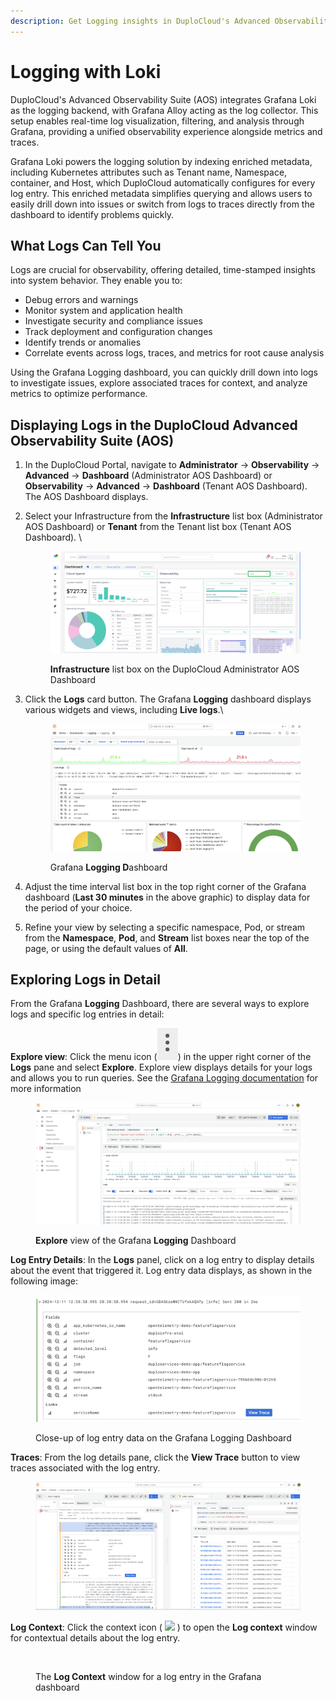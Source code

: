 ```yaml
---
description: Get Logging insights in DuploCloud's Advanced Observability Suite (AOS)
---
```


# Logging with Loki

DuploCloud's Advanced Observability Suite (AOS) integrates Grafana Loki as the logging backend, with Grafana Alloy acting as the log collector. This setup enables real-time log visualization, filtering, and analysis through Grafana, providing a unified observability experience alongside metrics and traces.

Grafana Loki powers the logging solution by indexing enriched metadata, including Kubernetes attributes such as Tenant name, Namespace, container, and Host, which DuploCloud automatically configures for every log entry. This enriched metadata simplifies querying and allows users to easily drill down into issues or switch from logs to traces directly from the dashboard to identify problems quickly.

## What Logs Can Tell You

Logs are crucial for observability, offering detailed, time-stamped insights into system behavior. They enable you to:

* Debug errors and warnings
* Monitor system and application health
* Investigate security and compliance issues
* Track deployment and configuration changes
* Identify trends or anomalies
* Correlate events across logs, traces, and metrics for root cause analysis

Using the Grafana Logging dashboard, you can quickly drill down into logs to investigate issues, explore associated traces for context, and analyze metrics to optimize performance.

## Displaying Logs in the DuploCloud Advanced Observability Suite (AOS)

1. In the DuploCloud Portal, navigate to **Administrator** -> **Observability** -> **Advanced** -> **Dashboard** (Administrator AOS Dashboard) or **Observability** -> **Advanced** -> **Dashboard** (Tenant AOS Dashboard). The AOS Dashboard displays.
2.  Select your Infrastructure from the **Infrastructure** list box (Administrator AOS Dashboard) or **Tenant** from the Tenant list box (Tenant AOS Dashboard). \


    <figure><img src="../../.gitbook/assets/infraotel.png" alt=""><figcaption><p><strong>Infrastructure</strong> list box on the DuploCloud Administrator AOS Dashboard</p></figcaption></figure>
3.  Click the **Logs** card button. The Grafana **Logging** dashboard displays various widgets and views, including **Live logs**.\


    <figure><img src="../../.gitbook/assets/image (4).png" alt=""><figcaption><p>Grafana <strong>Logging D</strong>ashboard</p></figcaption></figure>




4. Adjust the time interval list box in the top right corner of the Grafana dashboard (**Last 30 minutes** in the above graphic) to display data for the period of your choice.
5. Refine your view by selecting a specific namespace, Pod, or stream from the **Namespace**, **Pod**, and **Stream** list boxes near the top of the page, or using the default values of **All**.

## Exploring Logs in Detail

From the Grafana **Logging** Dashboard, there are several ways to explore logs and specific log entries in detail:&#x20;

**Explore view**:  Click the menu icon (<img src="../../.gitbook/assets/menu icon (2).png" alt="" data-size="line">) in the upper right corner of the **Logs** pane and select **Explore**.  Explore view displays details for your logs and allows you to run queries. See the [Grafana Logging documentation](https://grafana.com/docs/grafana-cloud/visualizations/simplified-exploration/logs/) for more information

<figure><img src="../../.gitbook/assets/image (454).png" alt=""><figcaption><p><strong>Explore</strong> view of the Grafana <strong>Logging</strong> Dashboard</p></figcaption></figure>

**Log Entry Details**: In the **Logs** panel, click on a log entry to display details about the event that triggered it. Log entry data displays, as shown in the following image:

<div align="left"><figure><img src="../../.gitbook/assets/logging info.png" alt="" width="563"><figcaption><p>Close-up of log entry data on the Grafana Logging Dashboard</p></figcaption></figure></div>

**Traces**: From the log details pane, click the **View Trace** button to view traces associated with the log entry.&#x20;

<figure><img src="../../.gitbook/assets/Screenshot (485).png" alt=""><figcaption></figcaption></figure>

**Log Context**: Click the context icon ( ![](https://docs.duplocloud.com/~gitbook/image?url=https%3A%2F%2F2471407984-files.gitbook.io%2F%7E%2Ffiles%2Fv0%2Fb%2Fgitbook-x-prod.appspot.com%2Fo%2Fspaces%252F68cb0s9ce5UIUKWPuYs8%252Fuploads%252FX58Pxdm6agJUZP30GiWm%252Fc1.png%3Falt%3Dmedia%26token%3D77f48d2a-fe61-4130-aeef-78371a715dc2\&width=300\&dpr=4\&quality=100\&sign=64ddabcf\&sv=2) ) to open the **Log context** window for contextual details about the log entry.

<figure><img src="https://docs.duplocloud.com/~gitbook/image?url=https%3A%2F%2F2471407984-files.gitbook.io%2F%7E%2Ffiles%2Fv0%2Fb%2Fgitbook-x-prod.appspot.com%2Fo%2Fspaces%252F68cb0s9ce5UIUKWPuYs8%252Fuploads%252Fu5QP9EOvzLfyecGU7o4x%252Fc2.png%3Falt%3Dmedia%26token%3Debdb05f5-d877-45d0-b387-6f1efb5e42d1&#x26;width=768&#x26;dpr=4&#x26;quality=100&#x26;sign=1b20fe6d&#x26;sv=2" alt=""><figcaption><p>The <strong>Log Context</strong> window for a log entry in the Grafana dashboard</p></figcaption></figure>

